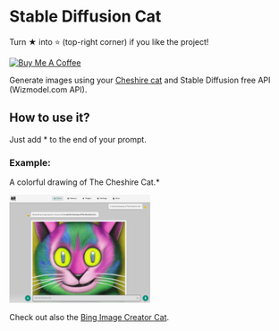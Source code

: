 # Stable Diffusion Cat
Turn ★ into ⭐ (top-right corner) if you like the project!

<a href="https://www.buymeacoffee.com/pazoff" target="_blank"><img src="https://cdn.buymeacoffee.com/buttons/v2/default-blue.png" alt="Buy Me A Coffee" style="height: 40px !important;width: 190px !important;" ></a>

Generate images using your [Cheshire cat](https://github.com/cheshire-cat-ai/core) and Stable Diffusion free API (Wizmodel.com API).

## How to use it?
Just add * to the end of your prompt.
### Example:
A colorful drawing of The Cheshire Cat.*

<img width="50%" src="https://raw.githubusercontent.com/pazoff/Stable-Diffusion-Cat/main/Stable-Diffusion-Cat-Demo.png">

Check out also the [Bing Image Creator Cat](https://github.com/pazoff/Bing-Image-Creator-Cat).



